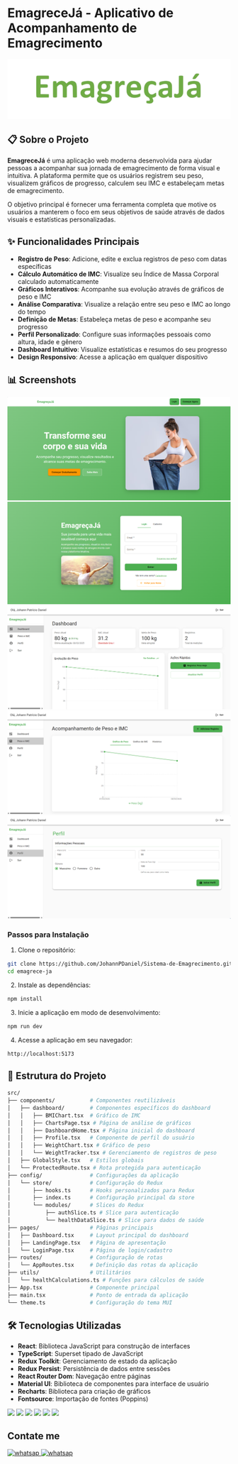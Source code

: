 # EmagreceJá - Aplicativo de Acompanhamento de Emagrecimento

<div align="center">

![Emagreça já](/src/assets/EmagreçaJá.png)

</div>

## 📋 Sobre o Projeto

**EmagreceJá** é uma aplicação web moderna desenvolvida para ajudar pessoas a acompanhar sua jornada de emagrecimento de forma visual e intuitiva. A plataforma permite que os usuários registrem seu peso, visualizem gráficos de progresso, calculem seu IMC e estabeleçam metas de emagrecimento.

O objetivo principal é fornecer uma ferramenta completa que motive os usuários a manterem o foco em seus objetivos de saúde através de dados visuais e estatísticas personalizadas.

## ✨ Funcionalidades Principais

- **Registro de Peso**: Adicione, edite e exclua registros de peso com datas específicas
- **Cálculo Automático de IMC**: Visualize seu Índice de Massa Corporal calculado automaticamente
- **Gráficos Interativos**: Acompanhe sua evolução através de gráficos de peso e IMC
- **Análise Comparativa**: Visualize a relação entre seu peso e IMC ao longo do tempo
- **Definição de Metas**: Estabeleça metas de peso e acompanhe seu progresso
- **Perfil Personalizado**: Configure suas informações pessoais como altura, idade e gênero
- **Dashboard Intuitivo**: Visualize estatísticas e resumos do seu progresso
- **Design Responsivo**: Acesse a aplicação em qualquer dispositivo

## 📊 Screenshots

![Tela inicial](/src/assets/image.png)
![Tela de Login](/src/assets/image-1.png)
![Tela de Dashboard](/src/assets/image-2.png)
![Tela de graficos](/src/assets/image-3.png)
![Tela de Perfil](/src/assets/image-4.png)

### Passos para Instalação

1. Clone o repositório:

```bash
git clone https://github.com/JohannPDaniel/Sistema-de-Emagrecimento.git
cd emagrece-ja
```

2. Instale as dependências:

```bash
npm install
```

3. Inicie a aplicação em modo de desenvolvimento:

```bash
npm run dev
```

4. Acesse a aplicação em seu navegador:

```bash
http://localhost:5173
```

## 📁 Estrutura do Projeto

```bash
src/
├── components/           # Componentes reutilizáveis
│   ├── dashboard/        # Componentes específicos do dashboard
│   │   ├── BMIChart.tsx  # Gráfico de IMC
│   │   ├── ChartsPage.tsx # Página de análise de gráficos
│   │   ├── DashboardHome.tsx # Página inicial do dashboard
│   │   ├── Profile.tsx   # Componente de perfil do usuário
│   │   ├── WeightChart.tsx # Gráfico de peso
│   │   └── WeightTracker.tsx # Gerenciamento de registros de peso
│   ├── GlobalStyle.tsx   # Estilos globais
│   └── ProtectedRoute.tsx # Rota protegida para autenticação
├── config/               # Configurações da aplicação
│   └── store/            # Configuração do Redux
│       ├── hooks.ts      # Hooks personalizados para Redux
│       ├── index.ts      # Configuração principal da store
│       └── modules/      # Slices do Redux
│           ├── authSlice.ts # Slice para autenticação
│           └── healthDataSlice.ts # Slice para dados de saúde
├── pages/                # Páginas principais
│   ├── Dashboard.tsx     # Layout principal do dashboard
│   ├── LandingPage.tsx   # Página de apresentação
│   └── LoginPage.tsx     # Página de login/cadastro
├── routes/               # Configuração de rotas
│   └── AppRoutes.tsx     # Definição das rotas da aplicação
├── utils/                # Utilitários
│   └── healthCalculations.ts # Funções para cálculos de saúde
├── App.tsx               # Componente principal
├── main.tsx              # Ponto de entrada da aplicação
└── theme.ts              # Configuração do tema MUI
```

## 🛠️ Tecnologias Utilizadas

- **React**: Biblioteca JavaScript para construção de interfaces
- **TypeScript**: Superset tipado de JavaScript
- **Redux Toolkit**: Gerenciamento de estado da aplicação
- **Redux Persist**: Persistência de dados entre sessões
- **React Router Dom**: Navegação entre páginas
- **Material UI**: Biblioteca de componentes para interface de usuário
- **Recharts**: Biblioteca para criação de gráficos
- **Fontsource**: Importação de fontes (Poppins)

<div>
    <img src="https://img.shields.io/badge/react-%2320232a.svg?style=for-the-badge&logo=react&logoColor=%2361DAFB" />
    <img src="https://img.shields.io/badge/typescript-%23007ACC.svg?style=for-the-badge&logo=typescript&logoColor=white" />
    <img src="https://img.shields.io/badge/redux-%23593d88.svg?style=for-the-badge&logo=redux&logoColor=white" />
    <img src="https://img.shields.io/badge/React_Router_Dom-CA4245?style=for-the-badge&logo=react-router&logoColor=white" />
    <img src="https://img.shields.io/badge/Recharts-FF6384?style=for-the-badge&logo=https://github.com/mayannaoliveira.png&logoColor=white" />
    <img src="https://img.shields.io/badge/FontSource-FFFF00?style=for-the-badge&logo=https://github.com/mayannaoliveira.png&logoColor=white" />
</div>

## Contate me

<a href="https://wa.me/5519991069456">
    <img src="https://img.shields.io/badge/WhatsApp-25D366?style=for-the-badge&logo=whatsapp&logoColor=white" alt="whatsap" />
</a>
<a href="https://www.linkedin.com/in/johann-patr%C3%ADcio-daniel-112425196/">
    <img src="https://img.shields.io/badge/linkedin-%230077B5.svg?style=for-the-badge&logo=linkedin&logoColor=white" alt="whatsap" />
</a>
